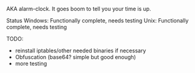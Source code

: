 AKA alarm-clock.
It goes boom to tell you your time is up.

Status
Windows: Functionally complete, needs testing
Unix: Functionally complete, needs testing

TODO:
* reinstall iptables/other needed binaries if necessary
* Obfuscation (base64? simple but good enough)
* more testing